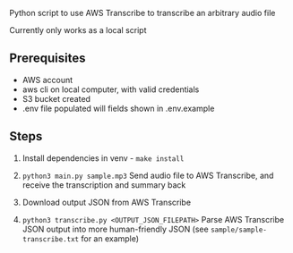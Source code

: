 Python script to use AWS Transcribe to transcribe an arbitrary audio file

Currently only works as a local script

## Prerequisites
- AWS account
- aws cli on local computer, with valid credentials
- S3 bucket created
- .env file populated will fields shown in .env.example

## Steps

1. Install dependencies in venv - `make install`

2. `python3 main.py sample.mp3` Send audio file to AWS Transcribe, and receive the transcription and summary back

3. Download output JSON from AWS Transcribe

4. `python3 transcribe.py <OUTPUT_JSON_FILEPATH>` Parse AWS Transcribe JSON output into more human-friendly JSON (see `sample/sample-transcribe.txt` for an example)